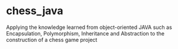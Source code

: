 # chess_java
Applying the knowledge learned from object-oriented JAVA such as Encapsulation, Polymorphism, Inheritance and Abstraction to the construction of a chess game project
